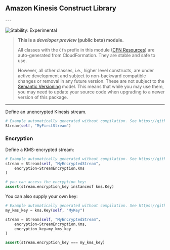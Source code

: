 ## Amazon Kinesis Construct Library

<!--BEGIN STABILITY BANNER-->---


![Stability: Experimental](https://img.shields.io/badge/stability-Experimental-important.svg?style=for-the-badge)

> **This is a *developer preview* (public beta) module.**
>
> All classes with the `Cfn` prefix in this module ([CFN Resources](https://docs.aws.amazon.com/cdk/latest/guide/constructs.html#constructs_lib))
> are auto-generated from CloudFormation. They are stable and safe to use.
>
> However, all other classes, i.e., higher level constructs, are under active development and subject to non-backward
> compatible changes or removal in any future version. These are not subject to the [Semantic Versioning](https://semver.org/) model.
> This means that while you may use them, you may need to update your source code when upgrading to a newer version of this package.

---
<!--END STABILITY BANNER-->

Define an unencrypted Kinesis stream.

```python
# Example automatically generated without compilation. See https://github.com/aws/jsii/issues/826
Stream(self, "MyFirstStream")
```

### Encryption

Define a KMS-encrypted stream:

```python
# Example automatically generated without compilation. See https://github.com/aws/jsii/issues/826
stream = Stream(self, "MyEncryptedStream",
    encryption=StreamEncryption.Kms
)

# you can access the encryption key:
assert(stream.encryption_key instanceof kms.Key)
```

You can also supply your own key:

```python
# Example automatically generated without compilation. See https://github.com/aws/jsii/issues/826
my_kms_key = kms.Key(self, "MyKey")

stream = Stream(self, "MyEncryptedStream",
    encryption=StreamEncryption.Kms,
    encryption_key=my_kms_key
)

assert(stream.encryption_key === my_kms_key)
```
